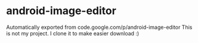 # android-image-editor
Automatically exported from code.google.com/p/android-image-editor
This is not my project. I clone it to make easier download :)

